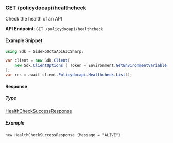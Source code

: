 
### GET /policydocapi/healthcheck <a name="list"></a>

Check the health of an API

**API Endpoint**: `GET /policydocapi/healthcheck`

#### Example Snippet

```csharp
using Sdk = SidekoOctaApi63CSharp;

var client = new Sdk.Client(
    new Sdk.ClientOptions { Token = Environment.GetEnvironmentVariable("API_TOKEN")! }
);
var res = await client.Policydocapi.Healthcheck.List();

```

#### Response

##### Type
[HealthCheckSuccessResponse](/SidekoOctaApi63CSharp/Types/HealthCheckSuccessResponse.cs)

##### Example
`new HealthCheckSuccessResponse {Message = "ALIVE"}`
